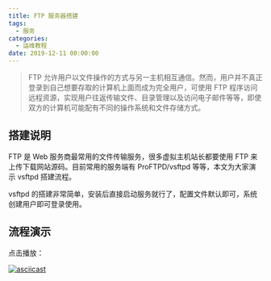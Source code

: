 ```yaml
---
title: FTP 服务器搭建
tags:
  - 服务
categories:
  - 运维教程
date: 2019-12-11 00:00:00
---
```


> FTP 允许用户以文件操作的方式与另一主机相互通信。然而，用户并不真正登录到自己想要存取的计算机上面而成为完全用户，可使用 FTP 程序访问远程资源，实现用户往返传输文件、目录管理以及访问电子邮件等等，即使双方的计算机可能配有不同的操作系统和文件存储方式。

<!-- more -->

## 搭建说明

FTP 是 Web 服务商最常用的文件传输服务，很多虚拟主机站长都要使用 FTP 来上传下载网站源码。目前常用的服务端有 ProFTPD/vsftpd 等等，本文为大家演示 vsftpd 搭建流程。

vsftpd 的搭建非常简单，安装后直接启动服务就行了，配置文件默认即可，系统创建用户即可登录使用。

## 流程演示

点击播放：

[![asciicast](https://asciinema.org/a/286170.svg)](https://asciinema.org/a/286170)